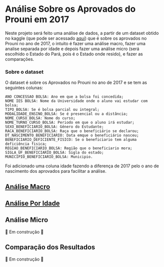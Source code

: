 # Análise Sobre os Aprovados do Prouni em 2017

Neste projeto será feito uma análise de dados, a partir de um dataset obtido no kaggle (que pode ser acessado [aqui](https://www.kaggle.com/datasets/raphaelmarconato/pro-uni-scholarship-2017)) que é sobre os aprovados no Prouni no ano de 2017, o intuito é fazer uma análise macro, fazer uma analise separada por idade e depois fazer uma análise micro (será escolhido o Estado do Pará, pois é o Estado onde resido), e fazer as comparações.

### Sobre o dataset

O dataset é sobre os Aprovados no Prouni no ano de 2017 e se tem as seguintes colunas:


    ANO CONCESSAO BOLSA: Ano em que a bolsa foi concedida;
    NOME IES BOLSA: Nome da Universidade onde o aluno vai estudar com bolsa;
    TIPO_BOLSA: Se é bolsa parcial ou integral;
    MODALIDADE_ENSINO_BOLSA: Se é presencial ou a distância;
    NOME_CURSO_BOLSA: Nome do curso;
    NOME_TURNO_CURSO_BOLSA: Periodo em que o aluno irá estudar;
    SEXO_BENEFICIARIO_BOLSA: Gênero do Estudante;
    RACA_BENEFICIARIO_BOLSA: Raça que o beneficiário se declarou;
    DT_NASCIMENTO_BENEFICIARIO: Data emque o beneficiário nasceu;
    BENEFICIARIO_DEFICIENTE_FISICO: Se o beneficiario tem alguma deficiência fisica;
    REGIAO_BENEFICIARIO_BOLSA: Região que o beneficiario mora;
    SIGLA_UF_BENEFICIARIO_BOLSA: Sigla do estado;
    MUNICIPIO_BENEFICIARIO_BOLSA: Municipio.

Foi adicionado uma coluna idade fazendo a diferença de 2017 pelo o ano de nascimento dos aprovados para facilitar a análise.


## [Análise Macro](https://github.com/gustavoramos82/visualiza-o-prouni-2017/blob/main/Analise%20macro.md)

## [Análise Por Idade](https://github.com/gustavoramos82/visualiza-o-prouni-2017/blob/main/Analise%20Por%20Idade.md)

## Análise Micro

🚧 Em construção  🚧 

## Comparação dos Resultados

🚧 Em construção  🚧 

